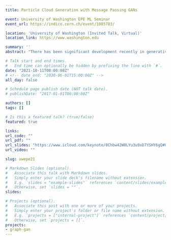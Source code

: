 ```yaml
---
title: Particle Cloud Generation with Message Passing GANs

event: University of Washington EPE ML Seminar
event_url: https://indico.cern.ch/event/1085783/

location: 'University of Washington (Invited Talk, Virtual)'
location_link: https://www.washington.edu

summary: ''
abstract: "There has been significant development recently in generative models for accelerating LHC simulations. Work on simulating jets has primarily used image-based representations, which tend to be sparse and of limited resolution. We advocate for the more natural 'particle cloud' representation of jets, i.e. as a set of particles in momentum space, and discuss four physics- and computer-vision-inspired metrics: (1) the 1-Wasserstein distance between high- and low-level feature distributions; (2) a new Fréchet ParticleNet Distance; (3) the coverage; and (4) the minimum matching distance as means of quantitatively and holistically evaluating generated particle clouds. We then present our new message-passing generative adversarial network (MPGAN), which has excellent performance on gluon, top quark, and lighter quark jets on all metrics, validated against real samples via bootstrapping as well as existing point cloud generative models, and shows promise for use in high energy physics."

# Talk start and end times.
#   End time can optionally be hidden by prefixing the line with `#`.
date: "2021-10-11T08:00:00Z"
# <!-- date_end: "2030-06-01T15:00:00Z" -->
all_day: false

# Schedule page publish date (NOT talk date).
# publishDate: "2017-01-01T00:00:00Z"

authors: []
tags: []

# Is this a featured talk? (true/false)
featured: true

links:
url_code: ""
url_pdf: ""
url_slides: "https://www.icloud.com/keynote/0Chbw42W0LYu3u9xD7YSHY6gQ#UW_EPE_ML_Seminar_11_10_21"
url_video: ""

slug: uwepe21

# Markdown Slides (optional).
#   Associate this talk with Markdown slides.
#   Simply enter your slide deck's filename without extension.
#   E.g. `slides = "example-slides"` references `content/slides/example-slides.md`.
#   Otherwise, set `slides = ""`.
slides:

# Projects (optional).
#   Associate this post with one or more of your projects.
#   Simply enter your project's folder or file name without extension.
#   E.g. `projects = ["internal-project"]` references `content/project/deep-learning/index.md`.
#   Otherwise, set `projects = []`.
projects:
- graph-gan
---
```

